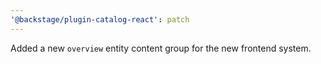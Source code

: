 ```yaml
---
'@backstage/plugin-catalog-react': patch
---
```


Added a new `overview` entity content group for the new frontend system.
